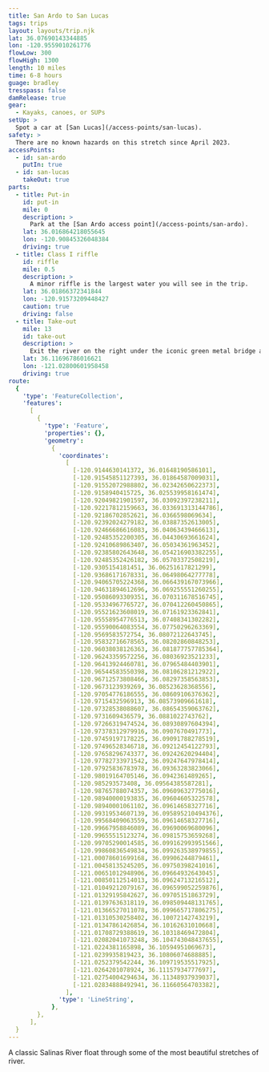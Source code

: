 ```yaml
---
title: San Ardo to San Lucas
tags: trips
layout: layouts/trip.njk
lat: 36.07690143344885
lon: -120.9559010261776
flowLow: 300
flowHigh: 1300
length: 10 miles
time: 6-8 hours
guage: bradley
tresspass: false
damRelease: true
gear:
  - Kayaks, canoes, or SUPs
setUp: >
  Spot a car at [San Lucas](/access-points/san-lucas).
safety: >
  There are no known hazards on this stretch since April 2023.
accessPoints:
  - id: san-ardo
    putIn: true
  - id: san-lucas
    takeOut: true
parts:
  - title: Put-in
    id: put-in
    mile: 0
    description: >
      Park at the [San Ardo access point](/access-points/san-ardo).
    lat: 36.016864218055645
    lon: -120.90845326048384
    driving: true
  - title: Class I riffle
    id: riffle
    mile: 0.5
    description: >
      A minor riffle is the largest water you will see in the trip.
    lat: 36.01866372341844
    lon: -120.91573209448427
    caution: true
    driving: false
  - title: Take-out
    mile: 13
    id: take-out
    description: >
      Exit the river on the right under the iconic green metal bridge at San Lucas. Exit river right.
    lat: 36.11696786016621
    lon: -121.02800601958458
    driving: true
route:
  {
    'type': 'FeatureCollection',
    'features':
      [
        {
          'type': 'Feature',
          'properties': {},
          'geometry':
            {
              'coordinates':
                [
                  [-120.9144630141372, 36.01648190586101],
                  [-120.91545851127393, 36.01864587009031],
                  [-120.91552072988802, 36.02342650622373],
                  [-120.9158940415725, 36.025539958161474],
                  [-120.92049821901597, 36.03092397238211],
                  [-120.92217812159663, 36.033691313144786],
                  [-120.92186702852621, 36.0366598069634],
                  [-120.92392024279182, 36.03887352613005],
                  [-120.92466686616083, 36.04063439466613],
                  [-120.92485352200305, 36.04430693661624],
                  [-120.92410689863407, 36.05034361963452],
                  [-120.92385802643648, 36.054216903382255],
                  [-120.92485352426182, 36.05703372508219],
                  [-120.9305154181451, 36.06251617821299],
                  [-120.93686171678331, 36.06498064277778],
                  [-120.94065705224368, 36.066439167073966],
                  [-120.94631894612696, 36.069255551260255],
                  [-120.95086093309351, 36.070311678516745],
                  [-120.95334967765727, 36.070412260450865],
                  [-120.95521623608019, 36.07161923362841],
                  [-120.95558954776513, 36.07408341302282],
                  [-120.95590064083554, 36.07750296263369],
                  [-120.9569583572754, 36.08072122643745],
                  [-120.95832716678565, 36.08202860848253],
                  [-120.96038038126363, 36.081877757785364],
                  [-120.96243359572256, 36.08036923521233],
                  [-120.96413924460781, 36.07965484403901],
                  [-120.96544583550398, 36.08106281212922],
                  [-120.96712573808466, 36.08297358563853],
                  [-120.9673123939269, 36.08523628368556],
                  [-120.97054776186555, 36.08609106376362],
                  [-120.9715432596913, 36.08573909661618],
                  [-120.97328538088607, 36.08654359063762],
                  [-120.9731609436579, 36.0881022743762],
                  [-120.97266319474524, 36.08930897604394],
                  [-120.97378312979916, 36.0907670491773],
                  [-120.97459197178225, 36.09091788278519],
                  [-120.97496528346718, 36.09212454122793],
                  [-120.97658296743377, 36.09242620294404],
                  [-120.97782733971542, 36.09247647978414],
                  [-120.97925836783978, 36.09363283823066],
                  [-120.98019164705146, 36.0942361489265],
                  [-120.985293573408, 36.09564385587281],
                  [-120.98765788074357, 36.09609632775016],
                  [-120.98940000193835, 36.09604605322578],
                  [-120.98940001061102, 36.09614658327716],
                  [-120.99319534607139, 36.095895210494376],
                  [-120.99568409063559, 36.09614658327716],
                  [-120.99667958846089, 36.09690069680096],
                  [-120.99655515123274, 36.09815753659268],
                  [-120.99705290014585, 36.099162993951566],
                  [-120.99860836549834, 36.099263538979855],
                  [-121.00078601699168, 36.09906244879461],
                  [-121.00458135245205, 36.09750398241016],
                  [-121.00651012948906, 36.09664932643045],
                  [-121.00850112514013, 36.09624713216512],
                  [-121.01049212079167, 36.096599052259876],
                  [-121.01329195842627, 36.09705151863729],
                  [-121.01397636318119, 36.098509448131765],
                  [-121.01366527011078, 36.099665717806275],
                  [-121.01310530258402, 36.10072142743219],
                  [-121.01347861426854, 36.10162631010668],
                  [-121.01708729388619, 36.10318469472804],
                  [-121.02082041073248, 36.104743048437655],
                  [-121.0224381165898, 36.10594951069673],
                  [-121.0239935819423, 36.10806074688885],
                  [-121.0252379542244, 36.109719535517925],
                  [-121.0264201078924, 36.11157934777697],
                  [-121.02754004294634, 36.11348937939037],
                  [-121.02834888492941, 36.11660564703382],
                ],
              'type': 'LineString',
            },
        },
      ],
  }
---
```


A classic Salinas River float through some of the most beautiful stretches of river.
